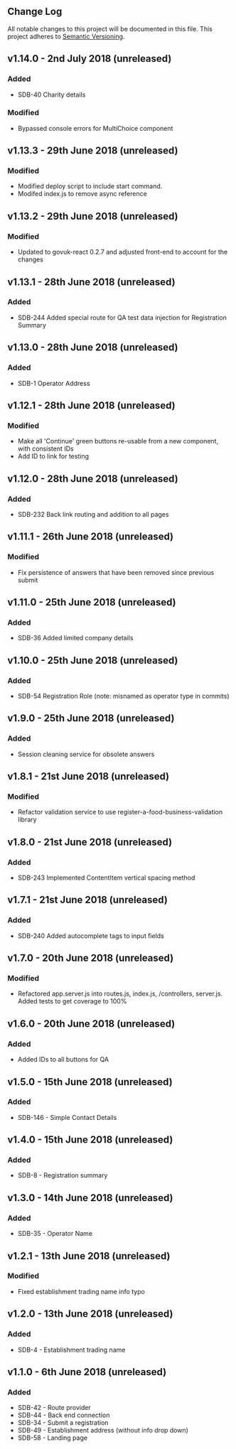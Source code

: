 ## Change Log

All notable changes to this project will be documented in this file.
This project adheres to [Semantic Versioning](http://semver.org/).

## v1.14.0 - 2nd July 2018 (unreleased)

### Added

* SDB-40 Charity details

### Modified

* Bypassed console errors for MultiChoice component

## v1.13.3 - 29th June 2018 (unreleased)

### Modified

* Modified deploy script to include start command.
* Modifed index.js to remove async reference

## v1.13.2 - 29th June 2018 (unreleased)

### Modified

* Updated to govuk-react 0.2.7 and adjusted front-end to account for the changes

## v1.13.1 - 28th June 2018 (unreleased)

### Added

* SDB-244 Added special route for QA test data injection for Registration Summary

## v1.13.0 - 28th June 2018 (unreleased)

### Added

* SDB-1 Operator Address

## v1.12.1 - 28th June 2018 (unreleased)

### Modified

* Make all 'Continue' green buttons re-usable from a new component, with consistent IDs
* Add ID to link for testing

## v1.12.0 - 28th June 2018 (unreleased)

### Added

* SDB-232 Back link routing and addition to all pages

## v1.11.1 - 26th June 2018 (unreleased)

### Modified

* Fix persistence of answers that have been removed since previous submit

## v1.11.0 - 25th June 2018 (unreleased)

### Added

* SDB-36 Added limited company details

## v1.10.0 - 25th June 2018 (unreleased)

### Added

* SDB-54 Registration Role (note: misnamed as operator type in commits)

## v1.9.0 - 25th June 2018 (unreleased)

### Added

* Session cleaning service for obsolete answers

## v1.8.1 - 21st June 2018 (unreleased)

### Modified

* Refactor validation service to use register-a-food-business-validation library

## v1.8.0 - 21st June 2018 (unreleased)

### Added

* SDB-243 Implemented ContentItem vertical spacing method

## v1.7.1 - 21st June 2018 (unreleased)

### Added

* SDB-240 Added autocomplete tags to input fields

## v1.7.0 - 20th June 2018 (unreleased)

### Modified

* Refactored app.server.js into routes.js, index.js, /controllers, server.js. Added tests to get coverage to 100%

## v1.6.0 - 20th June 2018 (unreleased)

### Added

* Added IDs to all buttons for QA

## v1.5.0 - 15th June 2018 (unreleased)

### Added

* SDB-146 - Simple Contact Details

## v1.4.0 - 15th June 2018 (unreleased)

### Added

* SDB-8 - Registration summary

## v1.3.0 - 14th June 2018 (unreleased)

### Added

* SDB-35 - Operator Name

## v1.2.1 - 13th June 2018 (unreleased)

### Modified

* Fixed establishment trading name info typo

## v1.2.0 - 13th June 2018 (unreleased)

### Added

* SDB-4 - Establishment trading name

## v1.1.0 - 6th June 2018 (unreleased)

### Added

* SDB-42 - Route provider
* SDB-44 - Back end connection
* SDB-34 - Submit a registration
* SDB-49 - Establishment address (without info drop down)
* SDB-58 - Landing page
